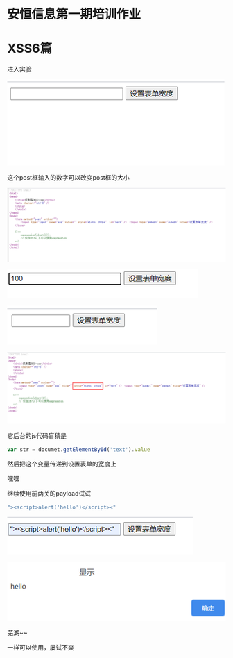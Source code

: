# 安恒信息第一期培训作业

# XSS6篇

进入实验

![image-20210106213511970](../../../image/image-20210106213511970.png)

这个post框输入的数字可以改变post框的大小

![image-20210106213858221](../../../image/image-20210106213858221.png)

![image-20210106213923005](../../../image/image-20210106213923005.png)

![image-20210106213939889](../../../image/image-20210106213939889.png)

![image-20210106214047644](../../../image/image-20210106214047644.png)

它后台的js代码盲猜是

```js
var str = documet.getElementById('text').value
```

然后把这个变量传递到设置表单的宽度上

嘿嘿

继续使用前两关的payload试试

```js
"><script>alert('hello')</script><"
```

![image-20210106215550932](../../../image/image-20210106215550932.png)

![image-20210106215609335](../../../image/image-20210106215609335.png)

芜湖~~

一样可以使用，屡试不爽

